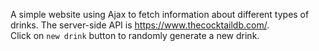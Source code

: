 A simple website using Ajax to fetch information about different types of drinks. The server-side API is https://www.thecocktaildb.com/. <br>
Click on `new drink` button to randomly generate a new drink.
